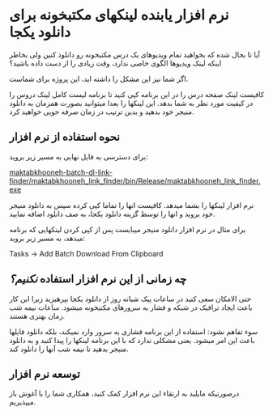 ﻿# نرم افزار یابنده لینکهای مکتبخونه برای دانلود یکجا
آیا تا بحال شده که بخواهید تمام ویدیوهای یک درس مکتبخونه رو دانلود کنین ولی بخاطر اینکه لینک ویدیوها الگوی خاصی ندارد، وقت زیادی را از دست داده باشید؟

اگر شما نیز این مشکل را داشته اید، این پروژه برای شماست.

کافیست لینک صفحه درس را در این برنامه کپی کنید تا برنامه لیست کامل لینک دروس را در کیفیت مورد نظر به شما بدهد. این لینکها را بعدا میتوانید بصورت همزمان به دانلود منیجر خود بدهید و بدین ترتیب در زمان صرفه جویی خواهید کرد.
## نحوه استفاده از نرم افزار
برای دسترسی به فایل نهایی به مسیر زیر بروید:

[maktabkhooneh-batch-dl-link-finder/maktabkhooneh_link_finder/bin/Release/maktabkhooneh_link_finder.exe](maktabkhooneh_link_finder/bin/Release/maktabkhooneh_link_finder.exe)

نرم افزار لینکها را بشما میدهد. کافیست انها را تماما کپی کرده سپس به دانلود منیجر خود بروید
و انها را توسط گزینه دانلود یکجا، به صف دانلود اضافه نمایید.

برای مثال در نرم افزار دانلود منیجر میبایست پس از کپی کردن لینکهایی که برنامه میدهد، به مسیر زیر بروید:

Tasks -> Add Batch Download From Clipboard

## چه زمانی از این نرم افزار استفاده *نکنیم؟*

حتی الامکان سعی کنید در ساعات پیک شبانه روز از دانلود یکجا بپرهیزید زیرا این کار باعث ایجاد ترافیک در شبکه و فشار به سرورهای مکتبخونه میشود. ساعات نیمه شب زمان بهتری هستند.

سوء تفاهم نشود: استفاده از این برنامه فشاری به سرور وارد نمیکند، بلکه دانلود فایلها باعث این امر میشود. یعنی مشکلی ندارد که با این برنامه لینکها را پیدا کنید و به دانلود منیجر بدهید تا نیمه شب آنها را دانلود کند.

## توسعه نرم افزار

درصورتیکه مایلید به ارتقاء این نرم افزار کمک کنید، همکاری شما را با آغوش باز میپذیریم.
